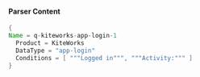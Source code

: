 #### Parser Content
```Java
{
Name = q-kiteworks-app-login-1
  Product = KiteWorks
  DataType = "app-login"
  Conditions = [ """Logged in""", """Activity:""" ]
}
```